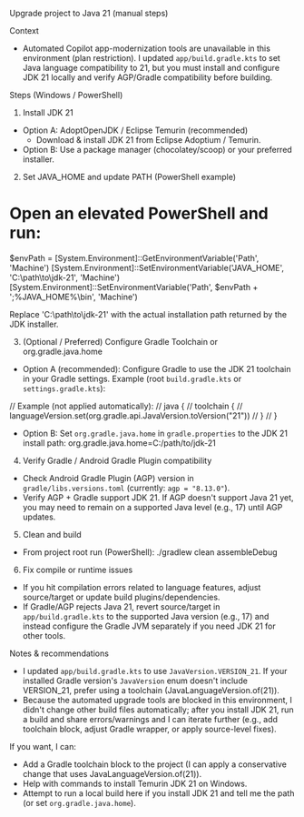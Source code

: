 Upgrade project to Java 21 (manual steps)

Context
- Automated Copilot app-modernization tools are unavailable in this environment (plan restriction). I updated `app/build.gradle.kts` to set Java language compatibility to 21, but you must install and configure JDK 21 locally and verify AGP/Gradle compatibility before building.

Steps (Windows / PowerShell)

1) Install JDK 21
- Option A: AdoptOpenJDK / Eclipse Temurin (recommended)
  - Download & install JDK 21 from Eclipse Adoptium / Temurin.
- Option B: Use a package manager (chocolatey/scoop) or your preferred installer.

2) Set JAVA_HOME and update PATH (PowerShell example)

# Open an elevated PowerShell and run:
$envPath = [System.Environment]::GetEnvironmentVariable('Path', 'Machine')
[System.Environment]::SetEnvironmentVariable('JAVA_HOME', 'C:\path\to\jdk-21', 'Machine')
[System.Environment]::SetEnvironmentVariable('Path', $envPath + ';%JAVA_HOME%\\bin', 'Machine')

Replace 'C:\path\\to\\jdk-21' with the actual installation path returned by the JDK installer.

3) (Optional / Preferred) Configure Gradle Toolchain or org.gradle.java.home
- Option A (recommended): Configure Gradle to use the JDK 21 toolchain in your Gradle settings. Example (root `build.gradle.kts` or `settings.gradle.kts`):

// Example (not applied automatically):
// java {
//     toolchain {
//         languageVersion.set(org.gradle.api.JavaVersion.toVersion("21"))
//     }
// }

- Option B: Set `org.gradle.java.home` in `gradle.properties` to the JDK 21 install path:
org.gradle.java.home=C:/path/to/jdk-21

4) Verify Gradle / Android Gradle Plugin compatibility
- Check Android Gradle Plugin (AGP) version in `gradle/libs.versions.toml` (currently: `agp = "8.13.0"`).
- Verify AGP + Gradle support JDK 21. If AGP doesn't support Java 21 yet, you may need to remain on a supported Java level (e.g., 17) until AGP updates.

5) Clean and build
- From project root run (PowerShell):
./gradlew clean assembleDebug

6) Fix compile or runtime issues
- If you hit compilation errors related to language features, adjust source/target or update build plugins/dependencies.
- If Gradle/AGP rejects Java 21, revert source/target in `app/build.gradle.kts` to the supported Java version (e.g., 17) and instead configure the Gradle JVM separately if you need JDK 21 for other tools.

Notes & recommendations
- I updated `app/build.gradle.kts` to use `JavaVersion.VERSION_21`. If your installed Gradle version's `JavaVersion` enum doesn't include VERSION_21, prefer using a toolchain (JavaLanguageVersion.of(21)).
- Because the automated upgrade tools are blocked in this environment, I didn't change other build files automatically; after you install JDK 21, run a build and share errors/warnings and I can iterate further (e.g., add toolchain block, adjust Gradle wrapper, or apply source-level fixes).

If you want, I can:
- Add a Gradle toolchain block to the project (I can apply a conservative change that uses JavaLanguageVersion.of(21)).
- Help with commands to install Temurin JDK 21 on Windows.
- Attempt to run a local build here if you install JDK 21 and tell me the path (or set `org.gradle.java.home`).
